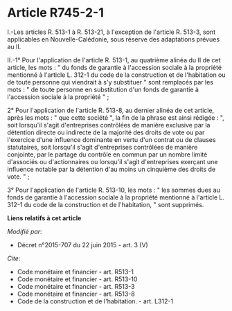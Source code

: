 # Article R745-2-1

I.-Les articles R. 513-1 à R. 513-21, à l'exception de l'article R. 513-3, sont applicables en Nouvelle-Calédonie, sous
réserve des adaptations prévues au II. 

II.-1° Pour l'application de l'article R. 513-1, au quatrième alinéa du II de cet article, les mots : " du fonds de garantie
à l'accession sociale à la propriété mentionné à l'article L. 312-1 du code de la construction et de l'habitation ou de toute
personne qui viendrait à s'y substituer " sont remplacés par les mots : " de toute personne en substitution d'un fonds de
garantie à l'accession sociale à la propriété " ; 

2° Pour l'application de l'article R. 513-8, au dernier alinéa de cet article, après les mots : " que cette société ", la fin
de la phrase est ainsi rédigée : ", soit lorsqu'il s'agit d'entreprises contrôlées de manière exclusive par la détention
directe ou indirecte de la majorité des droits de vote ou par l'exercice d'une influence dominante en vertu d'un contrat ou
de clauses statutaires, soit lorsqu'il s'agit d'entreprises contrôlées de manière conjointe, par le partage du contrôle en
commun par un nombre limité d'associés ou d'actionnaires ou lorsqu'il s'agit d'entreprises exerçant une influence notable par
la détention d'au moins un cinquième des droits de vote. " ; 

3° Pour l'application de l'article R. 513-10, les mots : " les sommes dues au fonds de garantie à l'accession sociale à la
propriété mentionné à l'article L. 312-1 du code de la construction et de l'habitation, " sont supprimés.

**Liens relatifs à cet article**

_Modifié par_:

  - Décret n°2015-707 du 22 juin 2015 - art. 3 (V)

_Cite_:

  - Code monétaire et financier - art. R513-1
  - Code monétaire et financier - art. R513-10
  - Code monétaire et financier - art. R513-3
  - Code monétaire et financier - art. R513-8
  - Code de la construction et de l'habitation. - art. L312-1
